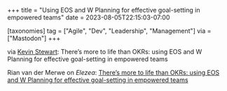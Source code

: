 +++
title = "Using EOS and W Planning for effective goal-setting in empowered teams"
date = 2023-08-05T22:15:03-07:00

[taxonomies]
tag = ["Agile", "Dev", "Leadership", "Management"]
via = ["Mastodon"]
+++

via [Kevin Stewart](https://hachyderm.io/@kstewart/110840387585786089): There’s more to life than OKRs: using EOS and W Planning for effective goal-setting in empowered teams

<!-- more -->

Rian van der Merwe on _Elezea_: [There’s more to life than OKRs: using EOS and W Planning for effective goal-setting in empowered teams](https://elezea.com/2023/03/okr-alternatives-empowered-teams-w-planning-eos/)
